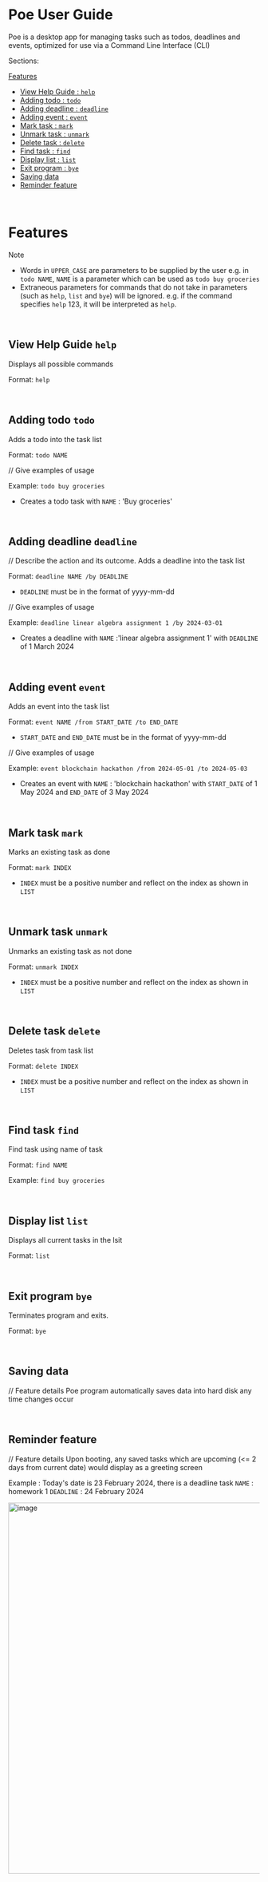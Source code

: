 # Poe User Guide

Poe is a desktop app for managing tasks such as todos, deadlines and events, optimized for use via a Command Line Interface (CLI)

Sections:

[Features](https://leepoeaik.github.io/ip/#features)
- [View Help Guide : `help`](https://leepoeaik.github.io/ip/#view-help-guide-help)
- [Adding todo : `todo`](https://leepoeaik.github.io/ip/#adding-todo-todo)
- [Adding deadline : `deadline`](https://leepoeaik.github.io/ip/#adding-deadline-deadline)
- [Adding event : `event`](https://leepoeaik.github.io/ip/#adding-event-event)
- [Mark task : `mark`](https://leepoeaik.github.io/ip/#mark-task-mark)
- [Unmark task : `unmark`](https://leepoeaik.github.io/ip/#unmark-task-unmark)
- [Delete task : `delete`](https://leepoeaik.github.io/ip/#delete-task-delete)
- [Find task : `find`](https://leepoeaik.github.io/ip/#find-task-find)
- [Display list : `list`](https://leepoeaik.github.io/ip/#display-list-list)
- [Exit program : `bye`](https://leepoeaik.github.io/ip/#exit-program-bye)
- [Saving data](https://leepoeaik.github.io/ip/#saving-data)
- [Reminder feature](https://leepoeaik.github.io/ip/#reminder-feature)

<br>

# Features
>[!NOTE]
>- Words in `UPPER_CASE` are parameters to be supplied by the user
>  e.g. in `todo NAME`, `NAME` is a parameter which can be used as `todo buy groceries`
>- Extraneous parameters for commands that do not take in parameters (such as `help`, `list` and `bye`) will be ignored.
>  e.g. if the command specifies `help` 123, it will be interpreted as `help`.

<br>

## View Help Guide `help`

Displays all possible commands 

Format: `help` 

<br>

## Adding todo `todo`
Adds a todo into the task list 

Format: `todo NAME`

// Give examples of usage

Example: `todo buy groceries`

- Creates a todo task with `NAME` : 'Buy groceries'

<br>

## Adding deadline `deadline`

// Describe the action and its outcome.
Adds a deadline into the task list 

Format: `deadline NAME /by DEADLINE` 

- `DEADLINE` must be in the format of yyyy-mm-dd

// Give examples of usage

Example: `deadline linear algebra assignment 1 /by 2024-03-01`

- Creates a deadline with `NAME` :'linear algebra assignment 1' with `DEADLINE` of 1 March 2024

<br>

## Adding event `event`
Adds an event into the task list 

Format: `event NAME /from START_DATE /to END_DATE`

- `START_DATE` and `END_DATE` must be in the format of yyyy-mm-dd

// Give examples of usage

Example: `event blockchain hackathon /from 2024-05-01 /to 2024-05-03`

- Creates an event with `NAME` : 'blockchain hackathon' with `START_DATE` of 1 May 2024 and `END_DATE` of 3 May 2024

<br>

## Mark task `mark`
Marks an existing task as done

Format: `mark INDEX`
- `INDEX` must be a positive number and reflect on the index as shown in `LIST`

<br>

## Unmark task `unmark`
Unmarks an existing task as not done

Format: `unmark INDEX`
- `INDEX` must be a positive number and reflect on the index as shown in `LIST`

<br>

## Delete task `delete`
Deletes task from task list

Format: `delete INDEX`
- `INDEX` must be a positive number and reflect on the index as shown in `LIST`

<br>

## Find task `find`
Find task using name of task

Format: `find NAME`

Example: `find buy groceries`

<br>

## Display list `list`

Displays all current tasks in the lsit

Format: `list` 

<br>

## Exit program `bye`

Terminates program and exits.

Format: `bye` 

<br>

## Saving data

// Feature details
Poe program automatically saves data into hard disk any time changes occur

<br>

## Reminder feature

// Feature details
Upon booting, any saved tasks which are upcoming (<= 2 days from current date) would display as a greeting screen

Example : Today's date is 23 February 2024, there is a deadline task `NAME` : homework 1 `DEADLINE` : 24 February 2024

<img width="744" alt="image" src="https://github.com/leepoeaik/ip/assets/99176866/dc043f03-d2e3-47db-9ec4-64804e5afeee">

